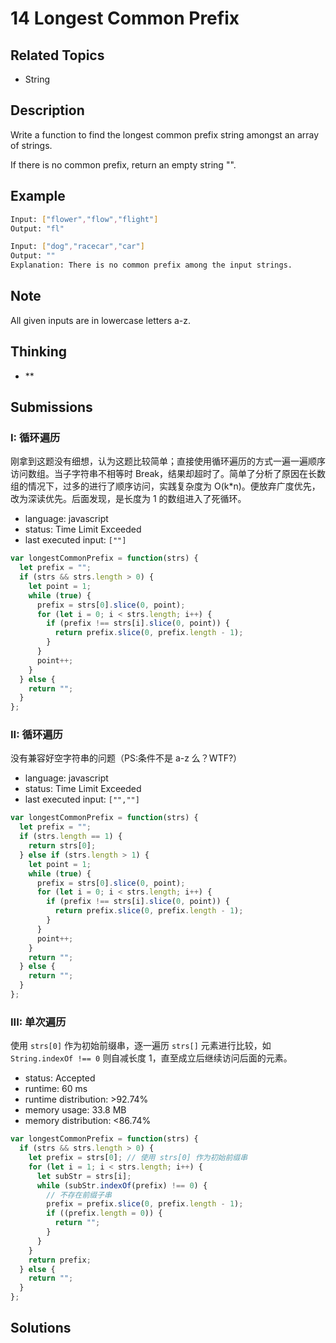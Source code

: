 # 14 Longest Common Prefix

## Related Topics

- String

## Description

Write a function to find the longest common prefix string amongst an array of strings.

If there is no common prefix, return an empty string "".

## Example

```bash
Input: ["flower","flow","flight"]
Output: "fl"
```

```bash
Input: ["dog","racecar","car"]
Output: ""
Explanation: There is no common prefix among the input strings.
```

## Note

All given inputs are in lowercase letters a-z.

## Thinking

- \*\*

## Submissions

### I: 循环遍历

刚拿到这题没有细想，认为这题比较简单；直接使用循环遍历的方式一遍一遍顺序访问数组。当子字符串不相等时 Break，结果却超时了。简单了分析了原因在长数组的情况下，过多的进行了顺序访问，实践复杂度为 O(k\*n)。便放弃广度优先，改为深读优先。后面发现，是长度为 1 的数组进入了死循环。

- language: javascript
- status: Time Limit Exceeded
- last executed input: `[""]`

```javascript
var longestCommonPrefix = function(strs) {
  let prefix = "";
  if (strs && strs.length > 0) {
    let point = 1;
    while (true) {
      prefix = strs[0].slice(0, point);
      for (let i = 0; i < strs.length; i++) {
        if (prefix !== strs[i].slice(0, point)) {
          return prefix.slice(0, prefix.length - 1);
        }
      }
      point++;
    }
  } else {
    return "";
  }
};
```

### II: 循环遍历

没有兼容好空字符串的问题（PS:条件不是 a-z 么？WTF?）

- language: javascript
- status: Time Limit Exceeded
- last executed input: `["",""]`

```javascript
var longestCommonPrefix = function(strs) {
  let prefix = "";
  if (strs.length == 1) {
    return strs[0];
  } else if (strs.length > 1) {
    let point = 1;
    while (true) {
      prefix = strs[0].slice(0, point);
      for (let i = 0; i < strs.length; i++) {
        if (prefix !== strs[i].slice(0, point)) {
          return prefix.slice(0, prefix.length - 1);
        }
      }
      point++;
    }
    return "";
  } else {
    return "";
  }
};
```

### III: 单次遍历

使用 `strs[0]` 作为初始前缀串，逐一遍历 `strs[]` 元素进行比较，如 `String.indexOf !== 0` 则自减长度 1，直至成立后继续访问后面的元素。

- status: Accepted
- runtime: 60 ms
- runtime distribution: >92.74%
- memory usage: 33.8 MB
- memory distribution: <86.74%

```javascript
var longestCommonPrefix = function(strs) {
  if (strs && strs.length > 0) {
    let prefix = strs[0]; // 使用 strs[0] 作为初始前缀串
    for (let i = 1; i < strs.length; i++) {
      let subStr = strs[i];
      while (subStr.indexOf(prefix) !== 0) {
        // 不存在前缀子串
        prefix = prefix.slice(0, prefix.length - 1);
        if ((prefix.length = 0)) {
          return "";
        }
      }
    }
    return prefix;
  } else {
    return "";
  }
};
```

<!-- I、II、III、IV、V、VI、VII、VIII、IX、X	 -->
<!-- XI  XII XIII XIV XV XVI XVII XVIII XIX XX-->

## Solutions
